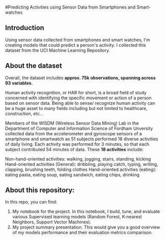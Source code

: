 #Predicting Activities using Sensor Data from Smartphones and Smart-watches

## Introduction
Using sensor data collected from smartphones and smart watches, I'm creating models that could predict a person's activity. I collected this dataset from the UCI Machine Learning Repository.

## About the dataset

Overall, the dataset includes **approx. 75k observations, spanning across 93 variables.**  

Human activity recognition, or HAR for short, is a broad field of study concerned with identifying the specific movement or action of a person based on sensor data. Being able to sense/ recognize human activity can be a huge asset to many fields including but not limited to healthcare, construction, etc...

Members of the WISDM (Wireless Sensor Data Mining) Lab in the Department of Computer and Information Science of Fordham Unversity collected data from the accelerometer and gyroscope sensors of a smartphone and smartwatch as 51 subjects performed 18 diverse activities of daily living. Each activity was performed for 3 minutes, so that each subject contributed 54 minutes of data. These **18 activities** include:

Non-hand-oriented activities: walking, jogging, stairs, standing, kicking
Hand-oriented activities (General): dribbling, playing catch, typing, writing, clapping, brushing teeth, folding clothes
Hand-oriented activities (eating): eating pasta, eating soup, eating sandwich, eating chips, drinking

## About this repository:

In this repo, you can find:
1. My notebook for the project. In this notebook, I build, tune, and evaluate various Supervised learning models (Random Forest, K-nearest Neighbors, Support Vector Machines). 
2. My project summary presentation. This would give you a good overview of my models performance and their evaluation metrics comparison. 


